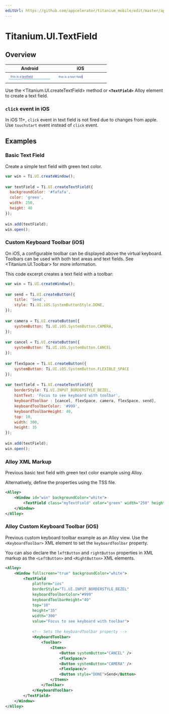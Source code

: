 ```yaml
---
editUrl: https://github.com/appcelerator/titanium_mobile/edit/master/apidoc/Titanium/UI/TextField.yml
---
```

# Titanium.UI.TextField

<TypeHeader/>

## Overview

| Android | iOS |
| ------- | --- |
| ![Android](./textfield_android.png) | ![iOS](./textfield_ios.png) |

Use the <Titanium.UI.createTextField> method or **`<TextField>`** Alloy element to create a text field.

### `click` event in iOS

In iOS 11+, `click` event in text field is not fired due to changes from apple.
Use `touchstart` event instead of `click` event.

## Examples

### Basic Text Field

Create a simple text field with green text color.

``` js
var win = Ti.UI.createWindow();

var textField = Ti.UI.createTextField({
  backgroundColor: '#fafafa',
  color: 'green',
  width: 250,
  height: 40
});

win.add(textField);
win.open();
```

### Custom Keyboard Toolbar (iOS)

On iOS, a configurable toolbar can be displayed above the virtual keyboard.
Toolbars can be used with both text areas and text fields. See <Titanium.UI.Toolbar>
for more information.

This code excerpt creates a text field with a toolbar:

``` js
var win = Ti.UI.createWindow();

var send = Ti.UI.createButton({
    title: 'Send',
    style: Ti.UI.iOS.SystemButtonStyle.DONE,
});

var camera = Ti.UI.createButton({
    systemButton: Ti.UI.iOS.SystemButton.CAMERA,
});

var cancel = Ti.UI.createButton({
    systemButton: Ti.UI.iOS.SystemButton.CANCEL
});

var flexSpace = Ti.UI.createButton({
    systemButton: Ti.UI.iOS.SystemButton.FLEXIBLE_SPACE
});

var textfield = Ti.UI.createTextField({
    borderStyle: Ti.UI.INPUT_BORDERSTYLE_BEZEL,
    hintText: 'Focus to see keyboard with toolbar',
    keyboardToolbar : [cancel, flexSpace, camera, flexSpace, send],
    keyboardToolbarColor: '#999',
    keyboardToolbarHeight: 40,
    top: 10,
    width: 300,
    height: 35
});

win.add(textField);
win.open();
```

### Alloy XML Markup

Previous basic text field with green text color example using Alloy.

Alternatively, define the properties using the TSS file.

``` xml
<Alloy>
    <Window id="win" backgroundColor="white">
        <TextField class="myTextField" color="green" width="250" height="45" />
    </Window>
</Alloy>
```

### Alloy Custom Keyboard Toolbar (iOS)

Previous custom keyboard toolbar example as an Alloy view.  Use the `<KeyboardToolbar>` XML
element to set the `keyboardToolbar` property.

You can also declare the `leftButton` and `rightButton` properties in XML markup as the
`<LeftButton>` and `<RightButton>` XML elements.

``` xml
<Alloy>
    <Window fullscreen="true" backgroundColor="white">
        <TextField
            platform="ios"
            borderStyle="Ti.UI.INPUT_BORDERSTYLE_BEZEL"
            keyboardToolbarColor="#999"
            keyboardToolbarHeight="40"
            top="10"
            height="35"
            width="300"
            value="Focus to see keyboard with toolbar">

            <!-- Sets the keyboardToolbar property -->
            <KeyboardToolbar>
                <Toolbar>
                    <Items>
                        <Button systemButton="CANCEL" />
                        <FlexSpace/>
                        <Button systemButton="CAMERA" />
                        <FlexSpace/>
                        <Button style="DONE">Send</Button>
                    </Items>
                </Toolbar>
            </KeyboardToolbar>
        </TextField>
    </Window>
</Alloy>
```

<ApiDocs/>
